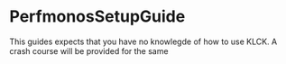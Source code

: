 # PerfmonosSetupGuide

This guides expects that you have no knowlegde of how to use KLCK. A crash course will be provided for the same

